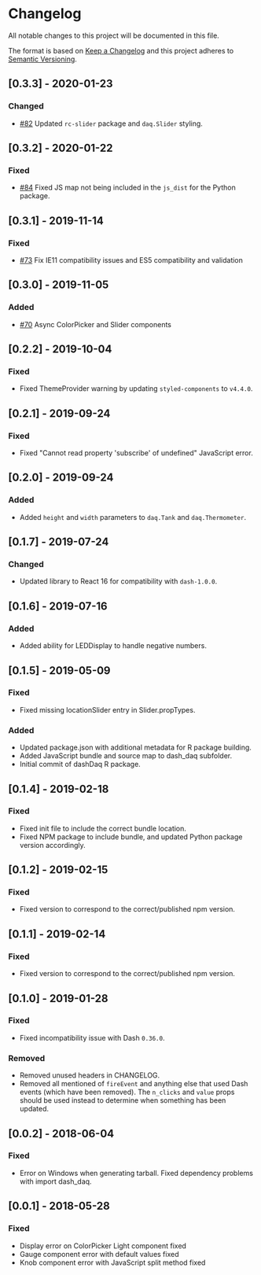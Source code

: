 # Changelog

All notable changes to this project will be documented in this file.

The format is based on [Keep a
Changelog](http://keepachangelog.com/en/1.0.0/) and this project
adheres to [Semantic Versioning](http://semver.org/spec/v2.0.0.html).

## [0.3.3] - 2020-01-23
### Changed
* [#82](https://github.com/plotly/dash-daq/pull/82) Updated `rc-slider` package and `daq.Slider` styling.

## [0.3.2] - 2020-01-22
### Fixed
* [#84](https://github.com/plotly/dash-daq/pull/84) Fixed JS map not being included in the `js_dist` for the Python package.

## [0.3.1] - 2019-11-14
### Fixed
* [#73](https://github.com/plotly/dash-daq/pull/73) Fix IE11 compatibility issues and ES5 compatibility and validation

## [0.3.0] - 2019-11-05
### Added
* [#70](https://github.com/plotly/dash-daq/pull/70) Async ColorPicker and Slider components

## [0.2.2] - 2019-10-04

### Fixed
* Fixed ThemeProvider warning by updating `styled-components` to `v4.4.0`.

## [0.2.1] - 2019-09-24

### Fixed
* Fixed "Cannot read property 'subscribe' of undefined" JavaScript
  error.

## [0.2.0] - 2019-09-24

### Added
* Added `height` and `width` parameters to `daq.Tank` and
  `daq.Thermometer`.

## [0.1.7] - 2019-07-24

### Changed
* Updated library to React 16 for compatibility with `dash-1.0.0`.

## [0.1.6] - 2019-07-16

### Added
* Added ability for LEDDisplay to handle negative numbers.

## [0.1.5] - 2019-05-09

### Fixed
* Fixed missing locationSlider entry in Slider.propTypes.

### Added

* Updated package.json with additional metadata for R package
  building.
* Added JavaScript bundle and source map to dash_daq subfolder.
* Initial commit of dashDaq R package.

## [0.1.4] - 2019-02-18

### Fixed
* Fixed init file to include the correct bundle location.
* Fixed NPM package to include bundle, and updated Python package
  version accordingly.

## [0.1.2] - 2019-02-15

### Fixed
* Fixed version to correspond to the correct/published npm version.

## [0.1.1] - 2019-02-14

### Fixed
* Fixed version to correspond to the correct/published npm version.

## [0.1.0] - 2019-01-28

### Fixed
* Fixed incompatibility issue with Dash `0.36.0`.

### Removed
* Removed unused headers in CHANGELOG.
* Removed all mentioned of `fireEvent` and anything else that used
  Dash events (which have been removed). The `n_clicks` and `value`
  props should be used instead to determine when something has been
  updated.

## [0.0.2] - 2018-06-04

### Fixed
* Error on Windows when generating tarball. Fixed dependency problems
  with import dash_daq.

## [0.0.1] - 2018-05-28

### Fixed

* Display error on ColorPicker Light component fixed
* Gauge component error with default values fixed
* Knob component error with JavaScript split method fixed
